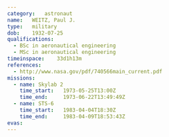 ```yaml
---
category:	astronaut
name:	WEITZ, Paul J.
type:	military
dob:	1932-07-25
qualifications:
  - BSc in aeronautical engineering
  - MSc in aeronautical engineering
timeinspace:	33d1h13m
references:
  - http://www.nasa.gov/pdf/740566main_current.pdf
missions:
  - name: Skylab 2
    time_start:   1973-05-25T13:00Z
    time_end:     1973-06-22T13:49:49Z
  - name: STS-6
    time_start:   1983-04-04T18:30Z
    time_end:     1983-04-09T18:53:43Z
evas:
---
```


